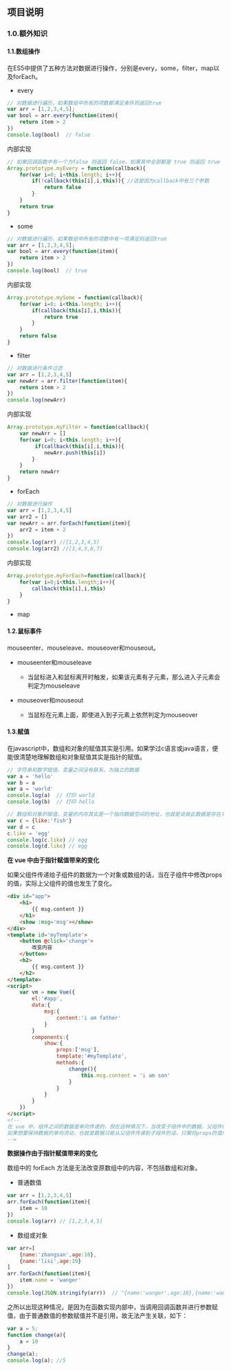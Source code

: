 ## 项目说明

### 1.0.额外知识

#### 1.1.数组操作

在ES5中提供了五种方法对数据进行操作，分别是every，some，filter，map以及forEach。

- every

```javascript
// 对数据进行遍历，如果数组中所有的项数都满足条件则返回true
var arr = [1,2,3,4,5];
var bool = arr.every(function(item){
    return item > 2
})
console.log(bool)  // false
```

内部实现

```javascript
// 如果回调函数中有一个为false 则返回 false，如果其中全部都是 true 则返回 true
Array.prototype.myEvery = function(callback){
    for(var i=0; i<this.length; i++){
        if(!callback(this[i],i,this)){ //这是因为callback中有三个参数
            return false
        }
    }
    return true
}
```

- some

```javascript
// 对数据进行遍历，如果数组中所有的项数中有一项满足则返回true
var arr = [1,2,3,4,5];
var bool = arr.every(function(item){
    return item > 2
})
console.log(bool)  // true
```

内部实现

```javascript
Array.prototype.mySome = function(callback){
    for(var i=0; i<this.length; i++){
        if(callback(this[i],i,this)){
            return true
        }
    }
    return false
}
```

- filter

```javascript
// 对数据进行条件过滤
var arr = [1,2,3,4,5]
var newArr = arr.filter(function(item){
    return item > 2
})
console.log(newArr)
```

内部实现

```javascript
Array.prototype.myFilter = function(callback){
    var newArr = []
    for(var i=0; i<this.length; i++){
         if(callback(this[i],i,this)){
        	newArr.push(this[i])
    	}
    }
    return newArr
}
```

- forEach

```javascript
// 对数据进行操作
var arr = [1,2,3,4,5]
var arr2 = []
var newArr = arr.forEach(function(item){
    arr2 = item + 2
})
console.log(arr) //[1,2,3,4,5]
console.log(arr2) //[3,4,5,6,7]
```

内部实现

```javascript
Array.prototype.myForEach=function(callback){
    for(var i=0;i<this.length;i++){
        callback(this[i],i,this)
    }
}
```

- map



#### 1.2.鼠标事件

mouseenter、mouseleave、mouseover和mouseout。

- mouseenter和mouseleave
  - 当鼠标进入和鼠标离开时触发，如果该元素有子元素，那么进入子元素会判定为mouseleave

- mouseover和mouseout
  - 当鼠标在元素上面，即使进入到子元素上依然判定为mouseover

#### 1.3.赋值

在javascript中，数组和对象的赋值其实是引用。如果学过c语言或java语言，便能很清楚地理解数组和对象赋值其实是指针的赋值。

```javascript
// 字符串和数字赋值，变量之间没有联系，为独立的数据
var a = 'hello'
var b = a
var a = 'world'
console.log(a)  // 打印 world
console.log(b)  // 打印 hello

// 数组和对象的赋值，变量的内存其实是一个指向数据空间的地址，也就是说彼此数据是存在关联的
var c = {like:'fish'}
var d = c
c.like = 'egg'
console.log(c.like) // egg
console.log(d.like) // egg
```

**在 vue 中由于指针赋值带来的变化**

如果父组件传递给子组件的数据为一个对象或数组的话，当在子组件中修改props的值，实际上父组件的值也发生了变化。

```html
<div id="app">
    <h1>
        {{ msg.content }}
    </h1>
    <show :msg='msg'></show>
</div>
<template id='myTemplate'>
    <button @click='change'>
        改变内容
    </button>
    <h2>
        {{ msg.content }}
    </h2>
</template>
<script>
    var vm = new Vue({
        el:'#app',
        data:{
            msg:{
                content:'i am father'
            }
        }
        components:{
            show:{
        		props:['msg'],
                template:'#myTemplate',
                methods:{
                    change(){
						this.msg.content = 'i am son'
                	}
            	}
            }
        }
    })
</script>
<!--
在 vue 中，组件之间的数据是单向传递的，但在这种情况下，当改变子组件中的数据，父组件的数据也发生了改变。也就是对象或数组的引用造就了此时数据的双向流动。
如果想要保持数据的单向流动，也就是数据只能从父组件传递到子组件的话，只需将props的值传递给data
-->
```

**数据操作由于指针赋值带来的变化**

数组中的 forEach 方法是无法改变原数组中的内容，不包括数组和对象。

- 普通数值

```javascript
var arr = [1,2,3,4,5]
arr.forEach(function(item){
    item = 10
})
console.log(arr) // [1,2,3,4,5]
```

- 数组或对象

```javascript
var arr=[
    {name:'zhangsan',age:18},
    {name:'lisi',age:19}
]
arr.forEach(function(item){
    item.name = 'wanger'
})
console.log(JSON.stringify(arr))  // "{name:'wanger',age:18},{name:'wanger',age:19}"
```

之所以出现这种情况，是因为在函数实现内部中，当调用回调函数并进行参数赋值，由于普通数值的参数赋值并不是引用，故无法产生关联，如下：

```javascript
var a = 5;
function change(a){
    a = 10
}
change(a);
console.log(a); //5
```



